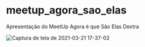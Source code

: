 # meetup_agora_sao_elas
Apresentação do MeetUp Agora é que São Elas Dextra

![Captura de tela de 2021-03-21 17-37-02](https://user-images.githubusercontent.com/52939036/111920130-1a766580-8a6c-11eb-88b6-4920c531a655.png)

